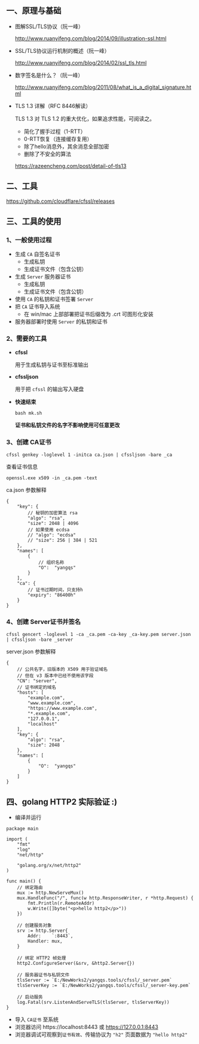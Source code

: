 ## 一、原理与基础

- 图解SSL/TLS协议（阮一峰）

    http://www.ruanyifeng.com/blog/2014/09/illustration-ssl.html

- SSL/TLS协议运行机制的概述（阮一峰）

    http://www.ruanyifeng.com/blog/2014/02/ssl_tls.html

- 数字签名是什么？（阮一峰）

    http://www.ruanyifeng.com/blog/2011/08/what_is_a_digital_signature.html

- TLS 1.3 详解（RFC 8446解读）

    TLS 1.3 对 TLS 1.2 的重大优化，如果追求性能，可阅读之。

    - 简化了握手过程（1-RTT）
    - 0-RTT恢复（连接缓存复用）
    - 除了hello消息外，其余消息全部加密
    - 删除了不安全的算法

    https://razeencheng.com/post/detail-of-tls13

## 二、工具

https://github.com/cloudflare/cfssl/releases

## 三、工具的使用

### 1、一般使用过程

- 生成 `CA` 自签名证书
    - 生成私钥
    - 生成证书文件（包含公钥）
- 生成 `Server` 服务器证书
    - 生成私钥
    - 生成证书文件（包含公钥）
- 使用 `CA` 的私钥和证书签署 `Server`
- 把 `CA` 证书导入系统
    - 在 win/mac 上部部署把证书后缀改为 .crt 可图形化安装
- 服务器部署时使用 `Server` 的私钥和证书

### 2、需要的工具

- **cfssl**

    用于生成私钥与证书至标准输出

- **cfssljson**

    用于把 `cfssl` 的输出写入硬盘

- **快速结束**

    ```
    bash mk.sh
    ```

    **证书和私钥文件的名字不影响使用可任意更改**

### 3、创建 CA证书

```
cfssl genkey -loglevel 1 -initca ca.json | cfssljson -bare _ca
```

查看证书信息

```
openssl.exe x509 -in _ca.pem -text
```

ca.json 参数解释

```
{
    "key": {
        // 秘钥的加密算法 rsa
        "algo": "rsa",
        "size": 2048 | 4096
        // 如果使用 ecdsa
        // "algo": "ecdsa"
        // "size": 256 | 384 | 521
    },
    "names": [
        {
            // 组织名称
            "O":  "yangqs"
        }
    ],
    "ca": {
        // 证书过期时间，只支持h
        "expiry": "86400h"
    }
}
```

### 4、创建 Server证书并签名

```
cfssl gencert -loglevel 1 -ca _ca.pem -ca-key _ca-key.pem server.json | cfssljson -bare _server
```

server.json 参数解释

```
{
    // 公共名字，旧版本的 X509 用于验证域名
    // 但在 v3 版本中已经不使用该字段
    "CN": "server",
    // 证书绑定的域名
    "hosts": [
        "example.com",
        "www.example.com",
        "https://www.example.com",
        "*.example.com",
        "127.0.0.1",
        "localhost"
    ],
    "key": {
        "algo": "rsa",
        "size": 2048
    },
    "names": [
        {
            "O":  "yangqs"
        }
    ]
}
```

## 四、golang HTTP2 实际验证 :)

- 编译并运行
```
package main

import (
	"fmt"
	"log"
	"net/http"

	"golang.org/x/net/http2"
)

func main() {
	// 绑定路由
	mux := http.NewServeMux()
	mux.HandleFunc("/", func(w http.ResponseWriter, r *http.Request) {
		fmt.Println(r.RemoteAddr)
		w.Write([]byte("<p>hello http2</p>"))
	})

	// 创建服务对象
	srv := http.Server{
		Addr:    `:8443`,
		Handler: mux,
	}

	// 绑定 HTTP2 帧处理
	http2.ConfigureServer(&srv, &http2.Server{})

	// 服务器证书与私钥文件
	tlsServer := `E:/NewWorks2/yangqs.tools/cfssl/_server.pem`
	tlsServerKey := `E:/NewWorks2/yangqs.tools/cfssl/_server-key.pem`

	// 启动服务
	log.Fatal(srv.ListenAndServeTLS(tlsServer, tlsServerKey))
}
```

- 导入 `CA证书` 至系统
- 浏览器访问 https://localhost:8443 或 https://127.0.0.1:8443 
- 浏览器调试可观察到`证书有效`、传输协议为 `"h2"` 页面数据为 `"hello http2"`
